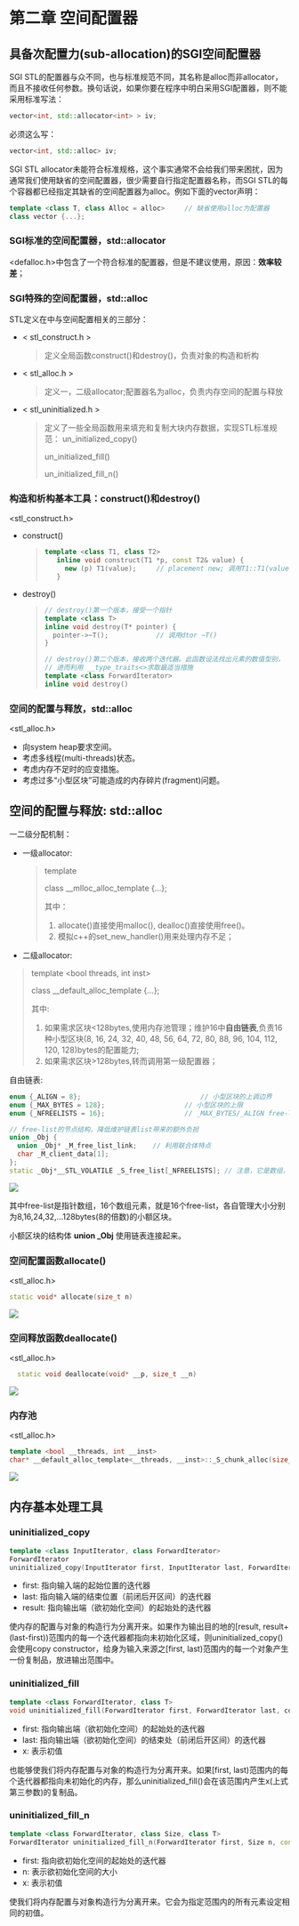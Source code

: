 # 第二章 空间配置器

## 具备次配置力(sub-allocation)的SGI空间配置器

SGI STL的配置器与众不同，也与标准规范不同，其名称是alloc而非allocator，而且不接收任何参数。换句话说，如果你要在程序中明白采用SGI配置器，则不能采用标准写法：

```c++
vector<int, std::allocator<int> > iv;
```

必须这么写：

```c++
vector<int, std::alloc> iv;
```

SGI STL allocator未能符合标准规格，这个事实通常不会给我们带来困扰，因为通常我们使用缺省的空间配置器，很少需要自行指定配置器名称，而SGI STL的每个容器都已经指定其缺省的空间配置器为alloc。例如下面的vector声明：

```c++
template <class T, class Alloc = alloc>		// 缺省使用alloc为配置器
class vector {...};
```

### SGI标准的空间配置器，std::allocator

<defalloc.h>中包含了一个符合标准的配置器，但是不建议使用，原因：**效率较差**；

### SGI特殊的空间配置器，std::alloc

STL定义在<emmory>中与空间配置相关的三部分：
* < stl_construct.h >

    > 定义全局函数construct()和destroy()，负责对象的构造和析构

* < stl_alloc.h >

    > 定义一，二级allocator;配置器名为alloc，负责内存空间的配置与释放

* < stl_uninitialized.h >
  
    > 定义了一些全局函数用来填充和复制大块内存数据，实现STL标准规范：
    > un_initialized_copy()
    >
    > un_initialized_fill()
    >
    > un_initialized_fill_n()

### 构造和析构基本工具：construct()和destroy()

<stl_construct.h>

- construct()

  > ```c++
  > template <class T1, class T2>
  >    inline void construct(T1 *p, const T2& value) {
  >      new (p) T1(value);		// placement new; 调用T1::T1(value);
  >    }
  > ```

- destroy()

  > ```c++
  > // destroy()第一个版本，接受一个指针
  > template <class T>
  > inline void destroy(T* pointer) {
  >   pointer->~T();			// 调用dtor ~T()
  > }
  > 
  > // destroy()第二个版本，接收两个迭代器。此函数设法找出元素的数值型别，
  > // 进而利用 __type_traits<>求取最适当措施
  > template <class ForwardIterator>
  > inline void destroy()
  > ```

### 空间的配置与释放，std::alloc

<stl_alloc.h>

- 向system heap要求空间。
- 考虑多线程(multi-threads)状态。
- 考虑内存不足时的应变措施。
- 考虑过多“小型区块”可能造成的内存碎片(fragment)问题。

## 空间的配置与释放: std::alloc

一二级分配机制：
* 一级allocator: 

  > template <int inst>
  >
  > class __mlloc_alloc_template {...};
  >
  > 其中：
  >
  > 1. allocate()直接使用malloc(), dealloc()直接使用free()。
  > 2. 模拟c++的set_new_handler()用来处理内存不足；
  
* 二级allocator:

> template <bool threads, int inst>
>
> class __default_alloc_template {...};
>
> 其中:
>
> 1. 如果需求区块<128bytes,使用内存池管理；维护16中**自由链表**,负责16种小型区块(8, 16, 24, 32, 40, 48, 56, 64, 72, 80, 88, 96, 104, 112, 120, 128)bytes的配置能力;
> 2. 如果需求区块>128bytes,转而调用第一级配置器；  

自由链表:

```c++
enum {_ALIGN = 8}; 								// 小型区块的上调边界
enum {_MAX_BYTES = 128}; 					// 小型区块的上限
enum {_NFREELISTS = 16};					// _MAX_BYTES/_ALIGN free-list的个数

// free-list的节点结构，降低维护链表list带来的额外负担
union _Obj {
  union _Obj* _M_free_list_link;	// 利用联合体特点
  char _M_client_data[1];
};
static _Obj*__STL_VOLATILE _S_free_list[_NFREELISTS]; // 注意，它是数组，每个数组元素包含若干相等的小额区块
```

![](./res/freelist_realize.jpg)

其中free-list是指针数组，16个数组元素，就是16个free-list，各自管理大小分别为8,16,24,32,...128bytes(8的倍数)的小额区块。

小额区块的结构体 **union _Obj** 使用链表连接起来。

### 空间配置函数allocate()

<stl_alloc.h>

```c++
static void* allocate(size_t n)
```

![](./res/freelist_extract.jpg)

### 空间释放函数deallocate()

<stl_alloc.h>

```c++
  static void deallocate(void* __p, size_t __n)
```



![](./res/freelist_recovery.jpg)

### 内存池

<stl_alloc.h>

```c++
template <bool __threads, int __inst>
char* __default_alloc_template<__threads, __inst>::_S_chunk_alloc(size_t __size, int& __nobjs)
```

![](./res/memory_pool.jpg)

## 内存基本处理工具

### uninitialized_copy

```c++
template <class InputIterator, class ForwardIterator>
ForwardIterator
uninitialized_copy(InputIterator first, InputIterator last, ForwardIterator result);
```

- first: 指向输入端的起始位置的迭代器
- last: 指向输入端的结束位置（前闭后开区间）的迭代器
- result: 指向输出端（欲初始化空间）的起始处的迭代器

使内存的配置与对象的构造行为分离开来。如果作为输出目的地的[result, result+(last-first))范围内的每一个迭代器都指向未初始化区域，则uninitialized_copy()会使用copy constructor，给身为输入来源之[first, last)范围内的每一个对象产生一份复制品，放进输出范围中。

### uninitialized_fill

```c++
template <class ForwardIterator, class T>
void uninitialized_fill(ForwardIterator first, ForwardIterator last, cosnt T& x);
```

- first: 指向输出端（欲初始化空间）的起始处的迭代器
- last: 指向输出端（欲初始化空间）的结束处（前闭后开区间）的迭代器
- x: 表示初值

也能够使我们将内存配置与对象的构造行为分离开来。如果[first, last)范围内的每个迭代器都指向未初始化的内存，那么uninitialized_fill()会在该范围内产生x(上式第三参数)的复制品。

### uninitialized_fill_n

```c++
template <class ForwardIterator, class Size, class T>
ForwardIterator uninitialized_fill_n(ForwardIterator first, Size n, const T& x);
```

- first: 指向欲初始化空间的起始处的迭代器
- n: 表示欲初始化空间的大小
- x: 表示初值

使我们将内存配置与对象构造行为分离开来。它会为指定范围内的所有元素设定相同的初值。